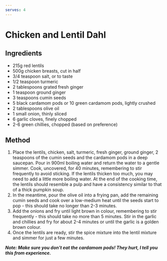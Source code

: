 ```yaml
---
serves: 4
---
```


# Chicken and Lentil Dahl

## Ingredients

* 215g red lentils
* 500g chicken breasts, cut in half
* 3/4 teaspoon salt, or to taste
* 1/2 teaspoon turmeric
* 2 tablespoons grated fresh ginger
* 1 teaspoon ground ginger
* 3 teaspoons cumin seeds
* 5 black cardamom pods or 10 green cardamom pods, lightly crushed
* 2 tablespoons olive oil
* 1 small onion, thinly sliced
* 6 garlic cloves, finely chopped
* 2-6 green chillies, chopped (based on preference)

## Method

1. Place the lentils, chicken, salt, turmeric, fresh ginger, ground ginger, 2 teaspoons of the
   cumin seeds and the cardamom pods in a deep saucepan. Pour in 900ml boiling water and return the
   water to a gentle simmer. Cook, uncovered, for 40 minutes, remembering to stir frequently to
   avoid sticking. If the lentils thicken too much, you may need to add a little more boiling
   water. At the end of the cooking time, the lentils should resemble a pulp and have a consistency
   similar to that of a thick pumpkin soup.
2. In the meantime, pour the olive oil into a frying pan, add the remaining cumin seeds and cook
   over a low-medium heat until the seeds start to pop - this should take no longer than 2-3
   minutes.
3. Add the onions and fry until light brown in colour, remembering to stir frequently - this should
   take no more than 5 minutes. Stir in the garlic and chillies and fry for about 2-4 minutes or
   until the garlic is a golden brown colour.
4. Once the lentils are ready, stir the spice mixture into the lentil mixture and simmer for just a
   few minutes.

**_Note: Make sure you don't eat the cardamom pods! They hurt, I tell you this from experience._**
